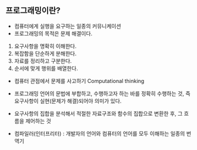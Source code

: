 ## 프로그래밍이란?
- 컴퓨터에게 실행을 요구하는 일종의 커뮤니케이션
- 프로그래밍의 목적은 문제 해결이다.

1. 요구사항을 명확히 이해한다.
2. 복잡함을 단순하게 분해한다.
3. 자료를 정리하고 구분한다.
4. 순서에 맞게 행위를 배열한다.

- 컴퓨터 관점에서 문제를 사고하기 Computational thinking
- 프로그래밍 언어의 문법에 부합하고, 수행하고자 하는 바를 정확히 수행하는 것, 즉 요구사항이 실현(문제가 해결)되어야 의미가 있다.
- 요구사항의 집합을 분석해서 적절한 자료구조와 함수의 집합으로 변환한 후, 그 흐름을 제어하는 것

- 컴파일러(인터프리터) : 개발자의 언어와 컴퓨터의 언어를 모두 이해하는 일종의 번역기
